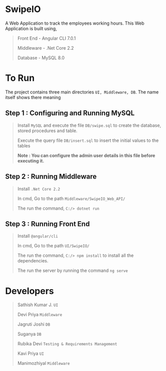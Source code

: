 # SwipeIO

A Web Application to track the employees working hours. This Web Application is built using,

> Front End - Angular CLI 7.0.1
>
> Middleware - .Net Core 2.2
>
> Database - MySQL 8.0

# To Run

The project contains three main directories `UI, Middleware, DB`. The name itself shows there meaning

## Step 1 : Configuring and Running MySQL

> Install `MySQL` and execute the file `DB/swipe.sql` to create the database, stored procedures and table.
>
> Execute the query file `DB/insert.sql` to insert the initial values to the tables
>
> **Note : You can configure the admin user details in this file before executing it.**

## Step 2 : Running Middleware

> Install `.Net Core 2.2`
>
> In cmd, Go to the path `Middleware/SwipeIO_Web_API/`
>
> The run the command, `C:/> dotnet run`

## Step 3 : Running Front End

> Install `@angular/cli`
>
> In cmd, Go to the path `UI/SwipeIO/`
>
> The run the command, `C:/> npm install` to install all the dependencies.
>
> The run the server by running the command `ng serve`

# Developers

> Sathish Kumar J. `UI`
>
> Devi Priya `Middleware`
>
> Jagruti Joshi `DB`
>
> Suganya `DB`
>
> Rubika Devi `Testing & Requirements Management`
>
> Kavi Priya `UI`
>
> Manimozhiyal `Middleware`
